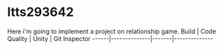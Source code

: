 # ltts293642
Here i'm going to implement a project on relationship game.
Build | Code Quality | Unity | Git Inspector
------|--------------|-------|--------------
